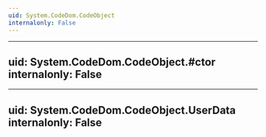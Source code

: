 ```yaml
---
uid: System.CodeDom.CodeObject
internalonly: False
---
```


---
uid: System.CodeDom.CodeObject.#ctor
internalonly: False
---

---
uid: System.CodeDom.CodeObject.UserData
internalonly: False
---

